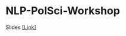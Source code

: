 # NLP-PolSci-Workshop

Slides [[Link]](https://docs.google.com/presentation/d/1T1pkN65vgXrR8M9h8ui-keEp4vzv8nKo1aryfHZvkI8/edit?usp=sharing)
